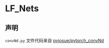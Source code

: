 # LF_Nets

## 声明

`convNd.py` 文件代码来自 [pvjosue/pytorch_convNd](https://github.com/pvjosue/pytorch_convNd)
